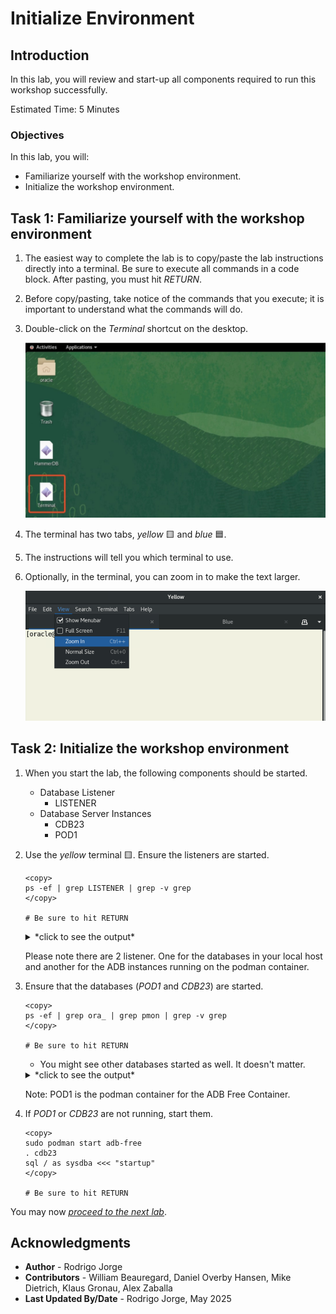 # Initialize Environment

## Introduction

In this lab, you will review and start-up all components required to run this workshop successfully.

Estimated Time: 5 Minutes

### Objectives

In this lab, you will:

* Familiarize yourself with the workshop environment.
* Initialize the workshop environment.

## Task 1: Familiarize yourself with the workshop environment

1. The easiest way to complete the lab is to copy/paste the lab instructions directly into a terminal. Be sure to execute all commands in a code block. After pasting, you must hit *RETURN*.

2. Before copy/pasting, take notice of the commands that you execute; it is important to understand what the commands will do.

3. Double-click on the *Terminal* shortcut on the desktop.

    ![Click shortcut to start a terminal](./images/initialize-environment-desktop-click-terminal.jpeg " ")

4. The terminal has two tabs, *yellow* 🟨 and *blue* 🟦.

5. The instructions will tell you which terminal to use.

6. Optionally, in the terminal, you can zoom in to make the text larger.

    ![Zoom in to make the text larger in the terminal](./images/initialize-environment-terminal-zoom-in.png)

## Task 2: Initialize the workshop environment

1. When you start the lab, the following components should be started.

    * Database Listener
        * LISTENER
    * Database Server Instances
        * CDB23
        * POD1

2. Use the *yellow* terminal 🟨. Ensure the listeners are started.

    ``` shell
    <copy>
    ps -ef | grep LISTENER | grep -v grep
    </copy>

    # Be sure to hit RETURN
    ```

    <details>
    <summary>*click to see the output*</summary>

    ``` text
    $ ps -ef | grep LISTENER | grep -v grep
    oracle     25062       1  0 Jun23 ?        00:00:00 /u01/app/oracle/product/23/bin/tnslsnr LISTENER -inherit
    oracle    713114  713054  0 Jun23 ?        00:00:00 /u01/app/oracle/product/23.0.0.0/dbhome_1/bin/tnslsnr LISTENER -inherit
    ```

    </details>

    Please note there are 2 listener. One for the databases in your local host and another for the ADB instances running on the podman container.

3. Ensure that the databases (*POD1* and *CDB23*) are started.

    ``` shell
    <copy>
    ps -ef | grep ora_ | grep pmon | grep -v grep
    </copy>

    # Be sure to hit RETURN
    ```

    * You might see other databases started as well. It doesn't matter.

    <details>
    <summary>*click to see the output*</summary>

    ``` text
    $ ps -ef | grep ora_ | grep pmon | grep -v grep
    oracle      3851       1  0 20:19 ?        00:00:00 ora_pmon_POD1
    oracle      5345       1  0 20:19 ?        00:00:00 ora_pmon_CDB23
    ```

    </details>

    Note: POD1 is the podman container for the ADB Free Container.

4. If *POD1* or *CDB23* are not running, start them.

    ``` shell
    <copy>
    sudo podman start adb-free
    . cdb23
    sql / as sysdba <<< "startup"
    </copy>

    # Be sure to hit RETURN
    ```

You may now [*proceed to the next lab*](#next).

## Acknowledgments

* **Author** - Rodrigo Jorge
* **Contributors** - William Beauregard, Daniel Overby Hansen, Mike Dietrich, Klaus Gronau, Alex Zaballa
* **Last Updated By/Date** - Rodrigo Jorge, May 2025
